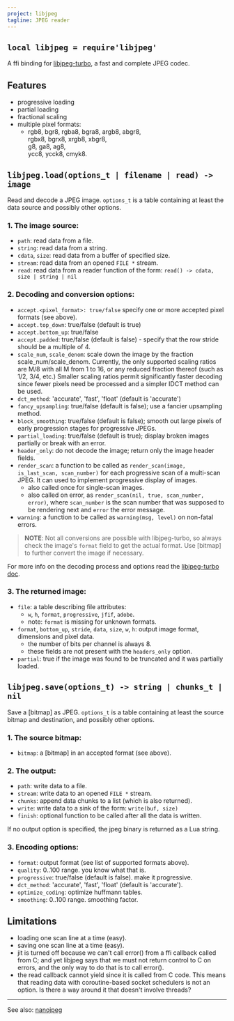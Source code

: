 ```yaml
---
project: libjpeg
tagline: JPEG reader
---
```


## `local libjpeg = require'libjpeg'`

A ffi binding for [libjpeg-turbo], a fast and complete JPEG codec.

## Features

  * progressive loading
  * partial loading
  * fractional scaling
  * multiple pixel formats:
    * rgb8, bgr8, rgba8, bgra8, argb8, abgr8, \
		rgbx8, bgrx8, xrgb8, xbgr8, \
		g8, ga8, ag8, \
		ycc8, ycck8, cmyk8.


## `libjpeg.load(options_t | filename | read) -> image`

Read and decode a JPEG image. `options_t` is a table containing at least
the data source and possibly other options.

### 1. The image source:

  * `path`: read data from a file.
  * `string`: read data from a string.
  * `cdata`, `size`: read data from a buffer of specified size.
  * `stream`: read data from an opened `FILE *` stream.
  * `read`: read data from a reader function of the form:
		`read() -> cdata, size | string | nil`

### 2. Decoding and conversion options:

  * `accept.<pixel_format>: true/false` specify one or more accepted
pixel formats (see above).
  * `accept.top_down`: true/false (default is true)
  * `accept.bottom_up`: true/false
  * `accept.padded`: true/false (default is false) - specify that the row
stride should be a multiple of 4.
  * `scale_num`, `scale_denom`: scale down the image by the fraction
scale_num/scale_denom. Currently, the only supported scaling ratios are
M/8 with all M from 1 to 16, or any reduced fraction thereof
(such as 1/2, 3/4, etc.) Smaller scaling ratios permit significantly
faster decoding since fewer pixels need be processed and a simpler
IDCT method can be used.
  * `dct_method`: 'accurate', 'fast', 'float' (default is 'accurate')
  * `fancy_upsampling`: true/false (default is false); use a fancier upsampling
method.
  * `block_smoothing`: true/false (default is false); smooth out large pixels
of early progression stages for progressive JPEGs.
  * `partial_loading`: true/false (default is true); display broken images
partially or break with an error.
  * `header_only`: do not decode the image; return only the image header fields.
  * `render_scan`: a function to be called as
  `render_scan(image, is_last_scan, scan_number)` for each progressive scan
  of a multi-scan JPEG. It can used to implement progressive display of images.
    * also called once for single-scan images.
    * also called on error, as `render_scan(nil, true, scan_number, error)`,
    where `scan_number` is the scan number that was supposed to be rendering
    next and `error` the error message.
  * `warning`: a function to be called as `warning(msg, level)` on non-fatal errors.

> __NOTE__: Not all conversions are possible with libjpeg-turbo,
so always check the image's `format` field to get the actual format.
Use [bitmap] to further convert the image if necessary.

For more info on the decoding process and options read the [libjpeg-turbo doc].

### 3. The returned image:

  * `file`: a table describing file attributes:
	  * `w`, `h`, `format`, `progressive`, `jfif`, `adobe`.
	  * note: `format` is missing for unknown formats.
  * `format`, `bottom_up`, `stride`, `data`, `size`, `w`, `h`: output image
  format, dimensions and pixel data.
	  * the number of bits per channel is always 8.
	  * these fields are not present with the `headers_only` option.
  * `partial`: true if the image was found to be truncated and it was
  partially loaded.


## `libjpeg.save(options_t) -> string | chunks_t | nil`

Save a [bitmap] as JPEG. `options_t` is a table containing at least
the source bitmap and destination, and possibly other options.

### 1. The source bitmap:

  * `bitmap`: a [bitmap] in an accepted format (see above).

### 2. The output:

  * `path`: write data to a file.
  * `stream`: write data to an opened `FILE *` stream.
  * `chunks`: append data chunks to a list (which is also returned).
  * `write`: write data to a sink of the form:
		`write(buf, size)`
  * `finish`: optional function to be called after all the data is written.

If no output option is specified, the jpeg binary is returned as a Lua string.

### 3. Encoding options:

  * `format`: output format (see list of supported formats above).
  * `quality`: 0..100 range. you know what that is.
  * `progressive`: true/false (default is false). make it progressive.
  * `dct_method`: 'accurate', 'fast', 'float' (default is 'accurate').
  * `optimize_coding`: optimize huffmann tables.
  * `smoothing`: 0..100 range. smoothing factor.


## Limitations

  * loading one scan line at a time (easy).
  * saving one scan line at a time (easy).
  * jit is turned off because we can't call error() from a ffi callback
  called from C; and yet libjpeg says that we must not return control to
  C on errors, and the only way to do that is to call error().
  * the read callback cannot yield since it is called from C code.
  This means that reading data with coroutine-based socket schedulers
  is not an option. Is there a way around it that doesn't involve threads?


----
See also: [nanojpeg](nanojpeg.html)


[libjpeg-turbo]:      http://www.libjpeg-turbo.org/
[libjpeg-turbo doc]:  http://sourceforge.net/p/libjpeg-turbo/code/HEAD/tree/trunk/libjpeg.txt
